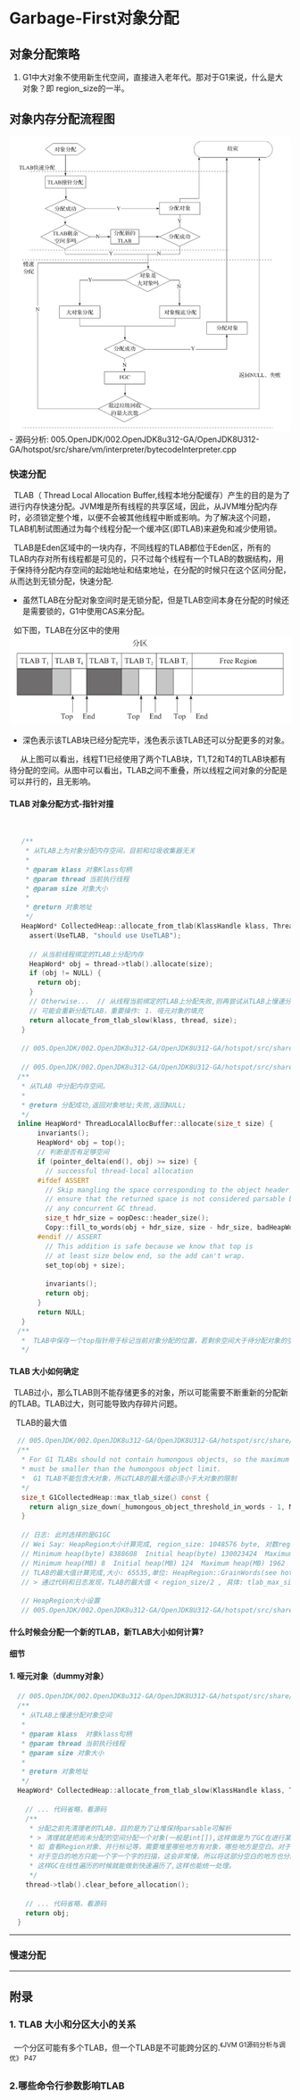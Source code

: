 # Garbage-First对象分配
## 对象分配策略
1. G1中大对象不使用新生代空间，直接进入老年代。那对于G1来说，什么是大对象？即 region_size的一半。

## 对象内存分配流程图
<img src="./pics/Garbage-First-Obj-allocate.jpeg"/>
 - 源码分析: 005.OpenJDK/002.OpenJDK8u312-GA/OpenJDK8U312-GA/hotspot/src/share/vm/interpreter/bytecodeInterpreter.cpp

### 快速分配
&nbsp;&nbsp;TLAB（ Thread Local Allocation Buffer,线程本地分配缓存）产生的目的是为了进行内存快速分配。JVM堆是所有线程的共享区域，因此，从JVM堆分配内存时，必须锁定整个堆，以便不会被其他线程中断或影响。为了解决这个问题，TLAB机制试图通过为每个线程分配一个缓冲区(即TLAB)来避免和减少使用锁。

&nbsp;&nbsp;TLAB是Eden区域中的一块内存，不同线程的TLAB都位于Eden区，所有的TLAB内存对所有线程都是可见的，只不过每个线程有一个TLAB的数据结构，用于保持待分配内存空间的起始地址和结束地址，在分配的时候只在这个区间分配，从而达到无锁分配，快速分配.
- 虽然TLAB在分配对象空间时是无锁分配，但是TLAB空间本身在分配的时候还是需要锁的，G1中使用CAS来分配。

&nbsp;&nbsp;如下图，TLAB在分区中的使用
<img src="./pics/g1-tlab-001.jpeg"/>
- 深色表示该TLAB块已经分配完毕，浅色表示该TLAB还可以分配更多的对象。

&nbsp;&nbsp;&nbsp;&nbsp; 从上图可以看出，线程T1已经使用了两个TLAB块，T1,T2和T4的TLAB块都有待分配的空间。从图中可以看出，TLAB之间不重叠，所以线程之间对象的分配是可以并行的，且无影响。

#### TLAB 对象分配方式-指针对撞
&nbsp;&nbsp;
```c
   /**
    * 从TLAB上为对象分配内存空间，目前和垃圾收集器无关
    * 
    * @param klass 对象Klass句柄
    * @param thread 当前执行线程
    * @param size 对象大小
    * 
    * @return 对象地址
    */ 
   HeapWord* CollectedHeap::allocate_from_tlab(KlassHandle klass, Thread* thread, size_t size) {
     assert(UseTLAB, "should use UseTLAB");
     
     // 从当前线程绑定的TLAB上分配内存
     HeapWord* obj = thread->tlab().allocate(size);
     if (obj != NULL) {
       return obj;
     }
     // Otherwise...  // 从线程当前绑定的TLAB上分配失败,则再尝试从TLAB上慢速分配
     // 可能会重新分配TLAB，重要操作: 1. 哑元对象的填充
     return allocate_from_tlab_slow(klass, thread, size);
   }

   // 005.OpenJDK/002.OpenJDK8u312-GA/OpenJDK8U312-GA/hotspot/src/share/vm/interpreter/bytecodeInterpreter.cpp

   // 005.OpenJDK/002.OpenJDK8u312-GA/OpenJDK8U312-GA/hotspot/src/share/vm/memory/threadLocalAllocBuffer.inline.hpp
  /**
   * 从TLAB 中分配内存空间。
   * 
   * @return 分配成功,返回对象地址;失败,返回NULL;
   */ 
  inline HeapWord* ThreadLocalAllocBuffer::allocate(size_t size) {
       invariants();
       HeapWord* obj = top();
       // 判断是否有足够空间
       if (pointer_delta(end(), obj) >= size) {
         // successful thread-local allocation
       #ifdef ASSERT
         // Skip mangling the space corresponding to the object header to
         // ensure that the returned space is not considered parsable by
         // any concurrent GC thread.
         size_t hdr_size = oopDesc::header_size();
         Copy::fill_to_words(obj + hdr_size, size - hdr_size, badHeapWordVal);
       #endif // ASSERT
         // This addition is safe because we know that top is
         // at least size below end, so the add can't wrap.
         set_top(obj + size);
     
         invariants();
         return obj;
       }
       return NULL;
   }
  /**
   *  TLAB中保存一个top指针用于标记当前对象分配的位置，若剩余空间大于待分配对象的空间，则直接修改top=top+ObjSize;
   */ 

```

#### TLAB 大小如何确定
&nbsp;&nbsp;TLAB过小，那么TLAB则不能存储更多的对象，所以可能需要不断重新的分配新的TLAB。TLAB过大，则可能导致内存碎片问题。

&nbsp;&nbsp; TLAB的最大值
```c
  // 005.OpenJDK/002.OpenJDK8u312-GA/OpenJDK8U312-GA/hotspot/src/share/vm/gc_implementation/g1/g1CollectedHeap.cpp
  /**
   * For G1 TLABs should not contain humongous objects, so the maximum TLAB size
   * must be smaller than the humongous object limit.
   *  G1 TLAB不能包含大对象，所以TLAB的最大值必须小于大对象的限制
   */ 
   size_t G1CollectedHeap::max_tlab_size() const {
     return align_size_down(_humongous_object_threshold_in_words - 1, MinObjAlignment);
   }

   // 日志: 此时选择的是G1GC
   // Wei Say: HeapRegion大小计算完成, region_size: 1048576 byte, 对数region_size_log:20
   // Minimum heap(byte) 8388608  Initial heap(byte) 130023424  Maximum heap(byte) 2057306112
   // Minimum heap(MB) 8  Initial heap(MB) 124  Maximum heap(MB) 1962
   // TLAB的最大值计算完成,大小: 65535,单位: HeapRegion::GrainWords(see hotspot/src/share/vm/gc_implementation/g1/heapRegion.cpp),即524280 byte
   // > 通过代码和日志发现，TLAB的最大值 < region_size/2 , 具体: tlab_max_size = (region_size / 2) - 8

   // HeapRegion大小设置
   // 005.OpenJDK/002.OpenJDK8u312-GA/OpenJDK8U312-GA/hotspot/src/share/vm/gc_implementation/g1/heapRegion.cpp
```

#### 什么时候会分配一个新的TLAB，新TLAB大小如何计算?

#### 细节
#### 1. 哑元对象（dummy对象）
```c
  // 005.OpenJDK/002.OpenJDK8u312-GA/OpenJDK8U312-GA/hotspot/src/share/vm/gc_interface/collectedHeap.cpp
  /**
   * 从TLAB上慢速分配对象空间
   * 
   * @param klass  对象klass句柄
   * @param thread 当前执行线程
   * @param size 对象大小
   * 
   * @return 对象地址
   */ 
  HeapWord* CollectedHeap::allocate_from_tlab_slow(KlassHandle klass, Thread* thread, size_t size) {
  
    // ... 代码省略，看源码
    /**
     * 分配之前先清理老的TLAB，目的是为了让堆保持parsable可解析
     * > 清理就是把尚未分配的空间分配一个对象(一般是int[]),这样做是为了GC在进行某些需要线性扫描堆里对象的操作时，
     * 如 查看Region对象、并行标记等，需要堆里哪些地方有对象，哪些地方是空白。对于对象，扫描之后可以直接跳过对象的长度，
     * 对于空白的地方只能一个字一个字的扫描，这会非常慢。所以将这部分空白的地方也分配一个dummy对象(哑元对象)，
     * 这样GC在线性遍历的时候就能做到快速遍历了,这样也能统一处理。
     */ 
    thread->tlab().clear_before_allocation();
  
    // ... 代码省略，看源码
    return obj;
  }
```

---
### 慢速分配


---
## 附录
### 1. TLAB 大小和分区大小的关系
&nbsp;&nbsp;一个分区可能有多个TLAB，但一个TLAB是不可能跨分区的.<sup>《JVM G1源码分析与调优》 P47</sup>

### 2.哪些命令行参数影响TLAB
